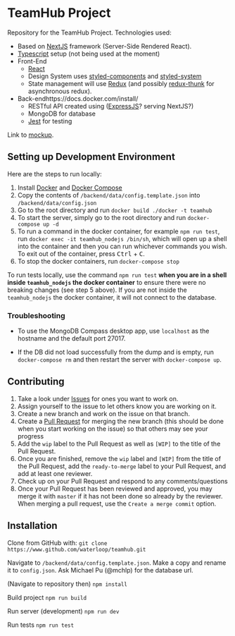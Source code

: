 # TeamHub Project

Repository for the TeamHub Project. Technologies used: 
* Based on [NextJS](https://nextjs.org) framework (Server-Side Rendered React).
* [Typescript](www.typescriptlang.org) setup (not being used at the moment)
* Front-End
    * [React](https://reactjs.org)
    * Design System uses [styled-components](https://www.styled-components.com) and [styled-system](https://styled-system.com)
    * State management will use [Redux](https://redux.js.org) (and possibly [redux-thunk](https://github.com/reduxjs/redux-thunk) for asynchronous redux).
* Back-endhttps://docs.docker.com/install/
    * RESTful API created using ([ExpressJS](https://expressjs.com)? serving NextJS?)
    * MongoDB for database
    * [Jest](https://jestjs.io/) for testing

Link to [mockup](https://xd.adobe.com/view/7509d6a3-f62b-44a7-595b-0250db05ffcc-0338/).

## Setting up Development Environment
Here are the steps to run locally:
1. Install [Docker](https://docs.docker.com/install/) and [Docker Compose](https://docs.docker.com/compose/install/)
2. Copy the contents of `/backend/data/config.template.json` into `/backend/data/config.json`
3. Go to the root directory and run `docker build ./docker -t teamhub`
4. To start the server, simply go to the root directory and run `docker-compose up -d`
5. To run a command in the docker container, for example `npm run test`, run `docker exec -it teamhub_nodejs /bin/sh`, which will open up a shell into the container and then you can run whichever commands you wish. To exit out of the container, press <kbd>Ctrl</kbd> + <kbd>C</kbd>.
6. To stop the docker containers, run `docker-compose stop`


To run tests locally, use the command `npm run test` **when you are in a shell inside `teamhub_nodejs` the docker container** to ensure there were no breaking changes (see step 5 above). If you are not inside the `teamhub_nodejs` the docker container, it will not connect to the database.

### Troubleshooting

* To use the MongoDB Compass desktop app, use `localhost` as the hostname and the default port 27017.

* If the DB did not load successfully from the dump and is empty, run `docker-compose rm` and then restart the server with `docker-compose up`.

## Contributing
1. Take a look under [Issues](https://github.com/waterloop/teamhub/issues) for ones you want to work on.
2. Assign yourself to the issue to let others know you are working on it.
3. Create a new branch and work on the issue on that branch.
4. Create a [Pull Request](https://github.com/waterloop/teamhub/pulls) for merging the new branch (this should be done when you start working on the issue) so that others may see your progress
5. Add the `wip` label to the Pull Request as well as `[WIP]` to the title of the Pull Request.
6. Once you are finished, remove the `wip` label and `[WIP]` from the title of the Pull Request, add the `ready-to-merge` label to your Pull Request, and add at least one reviewer.
5. Check up on your Pull Request and respond to any comments/questions
6. Once your Pull Request has been reviewed and approved, you may merge it with `master` if it has not been done so already by the reviewer. When merging a pull request, use the `Create a merge commit` option.




## Installation

Clone from GitHub with: 
```git clone https://www.github.com/waterloop/teamhub.git```

Navigate to `/backend/data/config.template.json`.
Make a copy and rename it to `config.json`.
Ask Michael Pu (@mchlp) for the database url.


(Navigate to repository then)
```npm install```

Build project
```npm run build```

Run server (development)
```npm run dev```

Run tests
```npm run test```
